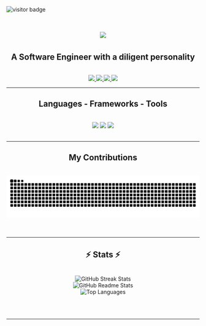 ![visitor badge](https://komarev.com/ghpvc/?username=EstrellaAce29&label=Profile+Views&color=FF8C00)

<h1 align="center">
    <img src="https://readme-typing-svg.demolab.com?font=Righteous&size=35&center=true&vCenter=true&width=800&height=70&duration=5000&lines=Hi+There!;I'm+Prashansa;I+am+a+Software+Engineer!;I+am+a+Data+Engineer!&color=FF8C00" />
</h1>

<h2 align="center">A Software Engineer with a diligent personality</h2>

<br/>

<div align="center">
</div>

<div align="center"> 
  <a href="mailto:prashansachaudhary8@gmail.com">
    <img src="https://img.shields.io/badge/Gmail-333333?style=for-the-badge&logo=gmail&logoColor=white" />
  </a>
  <a href="https://linkedin.com/in/prashansa-chaudhary" target="_blank">
    <img src="https://img.shields.io/badge/LinkedIn-0077B5?style=for-the-badge&logo=linkedin&logoColor=white" target="_blank" />
  </a>
  <a href="https://stackoverflow.com/users/24038577/estrellaace">
    <img src="https://img.shields.io/badge/stack%20overflow-FE7A16?logo=stack-overflow&logoColor=white&style=for-the-badge" target="_blank" />
  </a>
  <a href="https://twitter.com/EstrellaAcePC">
    <img src="https://img.shields.io/badge/Twitter-1DA1F2?style=for-the-badge&logo=twitter&logoColor=white" target="_blank" />   
  </a>
</div>

<hr/>

<h2 align="center"> Languages - Frameworks - Tools </h2>
<br/>
<div align="center">
    <img src="https://skillicons.dev/icons?i=react,html,css,vscode,github,figma,tailwind,git,gitlab,r" />
    <img src="https://skillicons.dev/icons?i=nodejs,python,javascript,typescript,java,nextjs,mysql,flask,postman,vercel,threejs,redux" />
    <img src="https://skillicons.dev/icons?i=atom,eclipse,googlecloud,androidstudio,docker,pycharm,anaconda,aws,blender,postgresql" /><br>
</div>

<br/>
<hr/>

<div align="center">
  <h2> My Contributions </h2>
  <br>
  <img alt="Snake animation" src="https://raw.githubusercontent.com/EstrellaAce29/EstrellaAce29/output/github-contribution-grid-snake.svg" />
  <br/><br/><br/>
</div>

<hr/>

<h2 align="center">⚡ Stats ⚡</h2>
<br>
<div align="center">
  <img src="https://streak-stats.demolab.com/?user=EstrellaAce29&theme=default" alt="GitHub Streak Stats"/>
  <br />
  <img src="https://github-readme-stats.vercel.app/api?username=EstrellaAce29&count_private=true&show_icons=true&rank_icon=github&border_radius=10" alt="GitHub Readme Stats" />
  <br />
  <img src="https://github-readme-stats.vercel.app/api/top-langs/?username=EstrellaAce29&hide=HTML&langs_count=8&layout=compact&border_radius=10" alt="Top Languages" />
</div>

<br/><br/>
<hr/>
